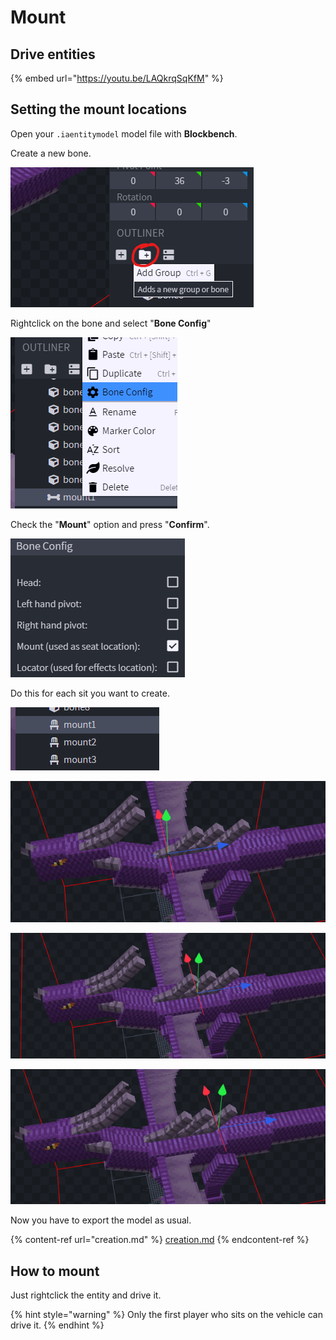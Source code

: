 # Mount

## Drive entities

{% embed url="https://youtu.be/LAQkrqSqKfM" %}

## Setting the mount locations

Open your `.iaentitymodel` model file with **Blockbench**.

Create a new bone.

![](<../../../../.gitbook/assets/image (75) (1).png>)

Rightclick on the bone and select "**Bone Config**"

![](<../../../../.gitbook/assets/image (77) (1).png>)

Check the "**Mount**" option and press "**Confirm**".

![](<../../../../.gitbook/assets/image (73).png>)

Do this for each sit you want to create.

![](<../../../../.gitbook/assets/image (82).png>)

![](<../../../../.gitbook/assets/image (53).png>)

![](<../../../../.gitbook/assets/image (89).png>)

![](<../../../../.gitbook/assets/image (40).png>)

Now you have to export the model as usual.

{% content-ref url="creation.md" %}
[creation.md](creation.md)
{% endcontent-ref %}

## How to mount

Just rightclick the entity and drive it.

{% hint style="warning" %}
Only the first player who sits on the vehicle can drive it.
{% endhint %}
